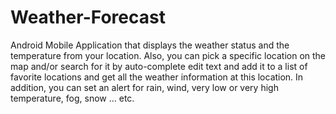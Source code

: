 # Weather-Forecast
Android Mobile Application that displays the weather status and the temperature from your location. Also, you can pick a specific location on the map and/or search for it by auto-complete edit text and add it to a list of favorite locations and get all the weather information at this location. In addition, you can set an alert for rain, wind, very low or very high temperature, fog, snow … etc.
